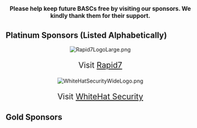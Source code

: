 <center>

<div style="font-size:110%; font-weight:bold;">

Please help keep future BASCs free by visiting our sponsors. We kindly
thank them for their support.

</div>

</center>

## Platinum Sponsors (Listed Alphabetically)

<center>




![Rapid7LogoLarge.png](Rapid7LogoLarge.png "Rapid7LogoLarge.png")

<div style="font-size:150%">

Visit [Rapid7](http://rapid7.com)

</div>







![WhiteHatSecurityWideLogo.png](WhiteHatSecurityWideLogo.png
"WhiteHatSecurityWideLogo.png")

<div style="font-size:150%">

Visit [WhiteHat Security](http://whitehatsec.com)

</div>





</center>

## Gold Sponsors
